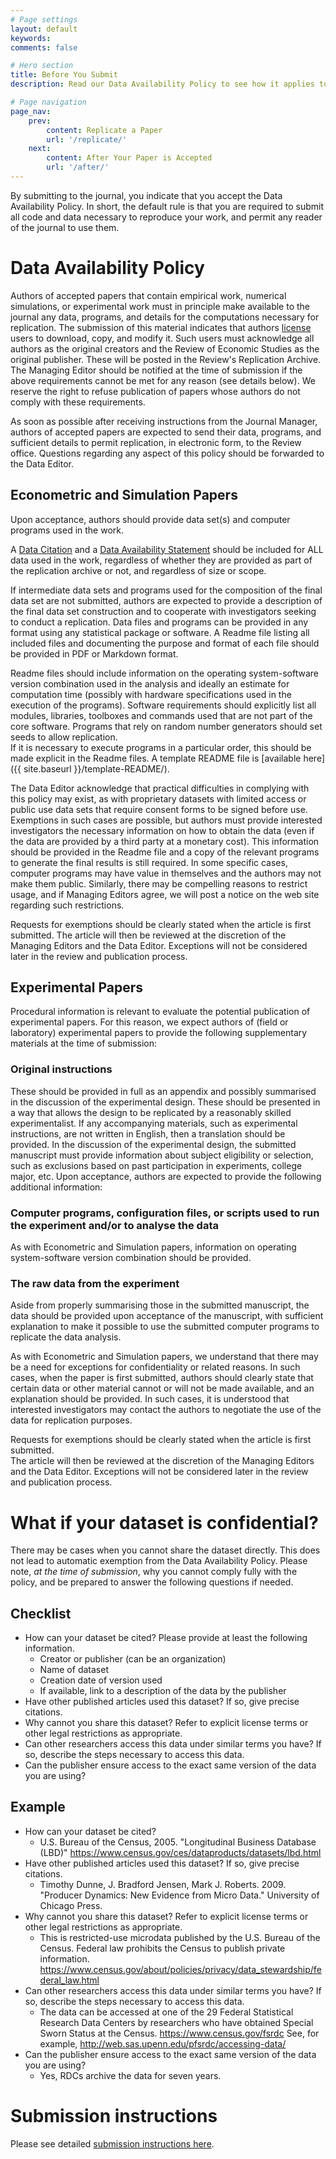 ```yaml
---
# Page settings
layout: default
keywords:
comments: false

# Hero section
title: Before You Submit
description: Read our Data Availability Policy to see how it applies to your research.

# Page navigation
page_nav:
    prev:
        content: Replicate a Paper
        url: '/replicate/'
    next:
        content: After Your Paper is Accepted
        url: '/after/'
---
```

By submitting to the journal, you indicate that you accept the Data Availability Policy. In short, the default rule is that you are required to submit all code and data necessary to reproduce your work, and permit any reader of the journal to use them.

# Data Availability Policy
Authors of accepted papers that contain empirical work, numerical simulations, or experimental work must in principle make available to the journal any data, programs, and details for the computations necessary for replication.
The submission of this material indicates that authors [license](https://social-science-data-editors.github.io/guidance/Licensing_guidance.html) users to download, copy, and modify it.
Such users must acknowledge all authors as the original creators and the Review of Economic Studies as the original publisher.
These will be posted in the Review's Replication Archive.
The Managing Editor should be notified at the time of submission if the above requirements cannot be met for any reason (see details below).
We reserve the right to refuse publication of papers whose authors do not comply with these requirements.

As soon as possible after receiving instructions from the Journal Manager, authors of accepted papers are expected to send their data, programs, and sufficient details to permit replication, in electronic form, to the Review office.
Questions regarding any aspect of this policy should be forwarded to the Data Editor.

## Econometric and Simulation Papers

Upon acceptance, authors should provide data set(s) and computer programs used in the work.

A [Data Citation](https://social-science-data-editors.github.io/guidance/Data_citation_guidance.html) and a [Data Availability Statement](https://academic.oup.com/journals/pages/authors/preparing_your_manuscript/research-data-policy#data2) should be included for ALL data used in the work, regardless of whether they are provided as part of the replication archive or not, and regardless of size or scope.

If intermediate data sets and programs used for the composition of the final data set are not submitted, authors are expected to provide a description of the final data set construction and to cooperate with investigators seeking to conduct a replication.
Data files and programs can be provided in any format using any statistical package or software.
A Readme file listing all included files and documenting the purpose and format of each file should be provided in PDF or Markdown format.

Readme files should include information on the operating system-software version combination used in the analysis and ideally an estimate for computation time (possibly with hardware specifications used in the execution of the programs).
Software requirements should explicitly list all modules, libraries, toolboxes and commands used that are not part of the core software.
Programs that rely on random number generators should set seeds to allow replication.  
If it is necessary to execute programs in a particular order, this should be made explicit in the Readme files.
A template README file is [available here]({{ site.baseurl }}/template-README/).

The Data Editor acknowledge that practical difficulties in complying with this policy may exist, as with proprietary datasets with limited access or public use data sets that require consent forms to be signed before use.
Exemptions in such cases are possible, but authors must provide interested investigators the necessary information on how to obtain the data (even if the data are provided by a third party at a monetary cost).
This information should be provided in the Readme file and a copy of the relevant programs to generate the final results is still required.
In some specific cases, computer programs may have value in themselves and the authors may not make them public.
Similarly, there may be compelling reasons to restrict usage, and if Managing Editors agree, we will post a notice on the web site regarding such restrictions.

Requests for exemptions should be clearly stated when the article is first submitted.  The article will then be reviewed at the discretion of the Managing Editors and the Data Editor. Exceptions will not be considered later in the review and publication process.

## Experimental Papers

Procedural information is relevant to evaluate the potential publication of experimental papers.
For this reason, we expect authors of (field or laboratory) experimental papers to provide the following supplementary materials at the time of submission:

### Original instructions
These should be provided in full as an appendix and possibly summarised in the discussion of the experimental design.
These should be presented in a way that allows the design to be replicated by a reasonably skilled experimentalist.
If any accompanying materials, such as experimental instructions, are not written in English, then a translation should be provided.
In the discussion of the experimental design, the submitted manuscript must provide information about subject eligibility or selection, such as exclusions based on past participation in experiments, college major, etc.
Upon acceptance, authors are expected to provide the following additional information:

### Computer programs, configuration files, or scripts used to run the experiment and/or to analyse the data
As with Econometric and Simulation papers, information on operating system-software version combination should be provided.
### The raw data from the experiment
Aside from properly summarising those in the submitted manuscript, the data should be provided upon acceptance of the manuscript, with sufficient explanation to make it possible to use the submitted computer programs to replicate the data analysis.

As with Econometric and Simulation papers, we understand that there may be a need for exceptions for confidentiality or related reasons.
In such cases, when the paper is first submitted, authors should clearly state that certain data or other material cannot or will not be made available, and an explanation should be provided.
In such cases, it is understood that interested investigators may contact the authors to negotiate the use of the data for replication purposes.

Requests for exemptions should be clearly stated when the article is first submitted.  
The article will then be reviewed at the discretion of the Managing Editors and the Data Editor.
Exceptions will not be considered later in the review and publication process.

# What if your dataset is confidential?
There may be cases when you cannot share the dataset directly. This does not lead to automatic exemption from the Data Availability Policy. Please note, *at the time of submission*, why you cannot comply fully with the policy, and be prepared to answer the following questions if needed. 
## Checklist
- How can your dataset be cited? Please provide at least the following information.
    - Creator or publisher (can be an organization)
    - Name of dataset
    - Creation date of version used
    - If available, link to a description of the data by the publisher
- Have other published articles used this dataset? If so, give precise citations.
- Why cannot you share this dataset? Refer to explicit license terms or other legal restrictions as appropriate.
- Can other researchers access this data under similar terms you have? If so, describe the steps necessary to access this data.
- Can the publisher ensure access to the exact same version of the data you are using?

## Example
- How can your dataset be cited? 
    - U.S. Bureau of the Census, 2005. "Longitudinal Business Database (LBD)" https://www.census.gov/ces/dataproducts/datasets/lbd.html
- Have other published articles used this dataset? If so, give precise citations.
    -  Timothy Dunne, J. Bradford Jensen, Mark J. Roberts. 2009. "Producer Dynamics: New Evidence from Micro Data." University of Chicago Press.
- Why cannot you share this dataset? Refer to explicit license terms or other legal restrictions as appropriate.
    - This is restricted-use microdata published by the U.S. Bureau of the Census. Federal law prohibits the Census to publish private information. https://www.census.gov/about/policies/privacy/data_stewardship/federal_law.html
- Can other researchers access this data under similar terms you have? If so, describe the steps necessary to access this data.
    - The data can be accessed at one of the 29 Federal Statistical Research Data Centers by researchers who have obtained Special Sworn Status at the Census. https://www.census.gov/fsrdc See, for example, http://web.sas.upenn.edu/pfsrdc/accessing-data/
- Can the publisher ensure access to the exact same version of the data you are using?
    - Yes, RDCs archive the data for seven years.

# Submission instructions
Please see detailed [submission instructions here](https://www.restud.com/submissions/).
